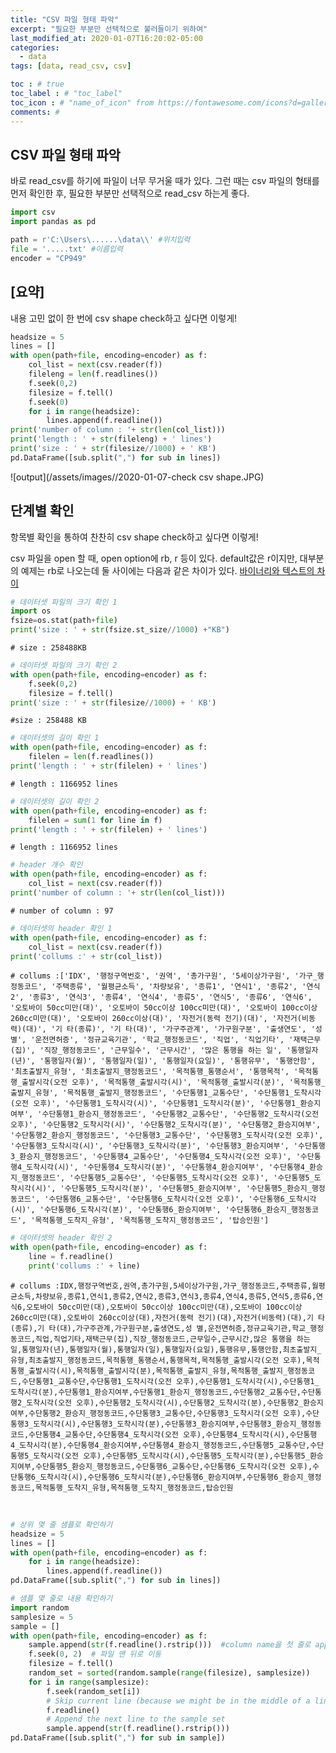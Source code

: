 ```yaml
---
title: "CSV 파일 형태 파악"
excerpt: "필요한 부분만 선택적으로 불러들이기 위하여"
last_modified_at: 2020-01-07T16:20:02-05:00
categories:
  - data
tags: [data, read_csv, csv]

toc : # true
toc_label : # "toc_label"
toc_icon : # "name_of_icon" from https://fontawesome.com/icons?d=gallery&s=solid&m=free
comments: #
---
```




## CSV 파일 형태 파악

바로 read_csv를 하기에 파일이 너무 무거울 때가 있다. 
그런 때는 csv 파일의 형태를 먼저 확인한 후, 필요한 부분만 선택적으로 read_csv 하는게 좋다.


```python
import csv
import pandas as pd
```


```python
path = r'C:\Users\......\data\\' #위치입력
file = '.....txt' #이름입력
encoder = "CP949"
```



## [요약]  
내용 고민 없이 한 번에 csv shape check하고 싶다면 이렇게!

```python
headsize = 5
lines = []
with open(path+file, encoding=encoder) as f:
    col_list = next(csv.reader(f))
    fileleng = len(f.readlines())
    f.seek(0,2)
    filesize = f.tell()
    f.seek(0)
    for i in range(headsize):
        lines.append(f.readline())
print('number of column : '+ str(len(col_list)))
print('length : ' + str(fileleng) + ' lines')
print('size : ' + str(filesize//1000) + ' KB')
pd.DataFrame([sub.split(",") for sub in lines])
```
![output](/assets/images//2020-01-07-check csv shape.JPG)



## 단계별 확인
항목별 확인을 통하여 찬찬히 csv shape check하고 싶다면 이렇게!  

csv 파일을 open 할 때, open option에 rb, r 등이 있다. 
default값은 r이지만, 대부분의 예제는 rb로 나오는데 둘 사이에는 다음과 같은 차이가 있다.
[바이너리와 텍스트의 차이](https://m.blog.naver.com/PostView.nhn?blogId=tipsware&logNo=221353023593&proxyReferer=https%3A%2F%2Fwww.google.com%2F)


```python
# 데이터셋 파일의 크기 확인 1 
import os
fsize=os.stat(path+file)
print('size : ' + str(fsize.st_size//1000) +"KB")
```

    # size : 258488KB



```python
# 데이터셋 파일의 크기 확인 2
with open(path+file, encoding=encoder) as f:
    f.seek(0,2)
    filesize = f.tell()
print('size : ' + str(filesize//1000) + ' KB')
```

    #size : 258488 KB



```python
# 데이터셋의 길이 확인 1
with open(path+file, encoding=encoder) as f:
    filelen = len(f.readlines())
print('length : ' + str(filelen) + ' lines')
```

    # length : 1166952 lines



```python
# 데이터셋의 길이 확인 2
with open(path+file, encoding=encoder) as f:
    filelen = sum(1 for line in f)
print('length : ' + str(filelen) + ' lines')
```

    # length : 1166952 lines



```python
# header 개수 확인
with open(path+file, encoding=encoder) as f:
    col_list = next(csv.reader(f))
print('number of column : '+ str(len(col_list)))
```

    # number of column : 97



```python
# 데이터셋의 header 확인 1
with open(path+file, encoding=encoder) as f:
    col_list = next(csv.reader(f))
print('collums :' + str(col_list))
```

    # collums :['IDX', '행정구역번호', '권역', '총가구원', '5세이상가구원', '가구_행정동코드', '주택종류', '월평균소득', '차량보유', '종류1', '연식1', '종류2', '연식2', '종류3', '연식3', '종류4', '연식4', '종류5', '연식5', '종류6', '연식6', '오토바이 50cc미만(대)', '오토바이 50cc이상 100cc미만(대)', '오토바이 100cc이상 260cc미만(대)', '오토바이 260cc이상(대)', '자전거(동력 전기)(대)', '자전거(비동력)(대)', '기 타(종류)', '기 타(대)', '가구주관계', '가구원구분', '출생연도', '성 별', '운전면허증', '정규교육기관', '학교_행정동코드', '직업', '직업기타', '재택근무(집)', '직장_행정동코드', '근무일수', '근무시간', '많은 통행을 하는 일', '통행일자(년)', '통행일자(월)', '통행일자(일)', '통행일자(요일)', '통행유무', '통행안함', '최초출발지_유형', '최초출발지_행정동코드', '목적통행_통행순서', '통행목적', '목적통행_출발시각(오전 오후)', '목적통행_출발시각(시)', '목적통행_출발시각(분)', '목적통행_출발지_유형', '목적통행_출발지_행정동코드', '수단통행1_교통수단', '수단통행1_도착시각(오전 오후)', '수단통행1_도착시각(시)', '수단통행1_도착시각(분)', '수단통행1_환승지여부', '수단통행1_환승지_행정동코드', '수단통행2_교통수단', '수단통행2_도착시각(오전 오후)', '수단통행2_도착시각(시)', '수단통행2_도착시각(분)', '수단통행2_환승지여부', '수단통행2_환승지_행정동코드', '수단통행3_교통수단', '수단통행3_도착시각(오전 오후)', '수단통행3_도착시각(시)', '수단통행3_도착시각(분)', '수단통행3_환승지여부', '수단통행3_환승지_행정동코드', '수단통행4_교통수단', '수단통행4_도착시각(오전 오후)', '수단통행4_도착시각(시)', '수단통행4_도착시각(분)', '수단통행4_환승지여부', '수단통행4_환승지_행정동코드', '수단통행5_교통수단', '수단통행5_도착시각(오전 오후)', '수단통행5_도착시각(시)', '수단통행5_도착시각(분)', '수단통행5_환승지여부', '수단통행5_환승지_행정동코드', '수단통행6_교통수단', '수단통행6_도착시각(오전 오후)', '수단통행6_도착시각(시)', '수단통행6_도착시각(분)', '수단통행6_환승지여부', '수단통행6_환승지_행정동코드', '목적통행_도착지_유형', '목적통행_도착지_행정동코드', '탑승인원']



```python
# 데이터셋의 header 확인 2
with open(path+file, encoding=encoder) as f:
    line = f.readline()
    print('collums :' + line)
```

    # collums :IDX,행정구역번호,권역,총가구원,5세이상가구원,가구_행정동코드,주택종류,월평균소득,차량보유,종류1,연식1,종류2,연식2,종류3,연식3,종류4,연식4,종류5,연식5,종류6,연식6,오토바이 50cc미만(대),오토바이 50cc이상 100cc미만(대),오토바이 100cc이상 260cc미만(대),오토바이 260cc이상(대),자전거(동력 전기)(대),자전거(비동력)(대),기 타(종류),기 타(대),가구주관계,가구원구분,출생연도,성 별,운전면허증,정규교육기관,학교_행정동코드,직업,직업기타,재택근무(집),직장_행정동코드,근무일수,근무시간,많은 통행을 하는 일,통행일자(년),통행일자(월),통행일자(일),통행일자(요일),통행유무,통행안함,최초출발지_유형,최초출발지_행정동코드,목적통행_통행순서,통행목적,목적통행_출발시각(오전 오후),목적통행_출발시각(시),목적통행_출발시각(분),목적통행_출발지_유형,목적통행_출발지_행정동코드,수단통행1_교통수단,수단통행1_도착시각(오전 오후),수단통행1_도착시각(시),수단통행1_도착시각(분),수단통행1_환승지여부,수단통행1_환승지_행정동코드,수단통행2_교통수단,수단통행2_도착시각(오전 오후),수단통행2_도착시각(시),수단통행2_도착시각(분),수단통행2_환승지여부,수단통행2_환승지_행정동코드,수단통행3_교통수단,수단통행3_도착시각(오전 오후),수단통행3_도착시각(시),수단통행3_도착시각(분),수단통행3_환승지여부,수단통행3_환승지_행정동코드,수단통행4_교통수단,수단통행4_도착시각(오전 오후),수단통행4_도착시각(시),수단통행4_도착시각(분),수단통행4_환승지여부,수단통행4_환승지_행정동코드,수단통행5_교통수단,수단통행5_도착시각(오전 오후),수단통행5_도착시각(시),수단통행5_도착시각(분),수단통행5_환승지여부,수단통행5_환승지_행정동코드,수단통행6_교통수단,수단통행6_도착시각(오전 오후),수단통행6_도착시각(시),수단통행6_도착시각(분),수단통행6_환승지여부,수단통행6_환승지_행정동코드,목적통행_도착지_유형,목적통행_도착지_행정동코드,탑승인원


​    


```python
# 상위 몇 줄 샘플로 확인하기
headsize = 5
lines = []
with open(path+file, encoding=encoder) as f:
    for i in range(headsize):
        lines.append(f.readline()) 
pd.DataFrame([sub.split(",") for sub in lines])
```


```python
# 샘플 몇 줄로 내용 확인하기
import random
samplesize = 5
sample = []
with open(path+file, encoding=encoder) as f:
    sample.append(str(f.readline().rstrip()))  #column name을 첫 줄로 append
    f.seek(0, 2)  # 파일 맨 뒤로 이동
    filesize = f.tell()
    random_set = sorted(random.sample(range(filesize), samplesize))
    for i in range(samplesize):
        f.seek(random_set[i])
        # Skip current line (because we might be in the middle of a line) 
        f.readline()
        # Append the next line to the sample set 
        sample.append(str(f.readline().rstrip()))
pd.DataFrame([sub.split(",") for sub in sample])
```

